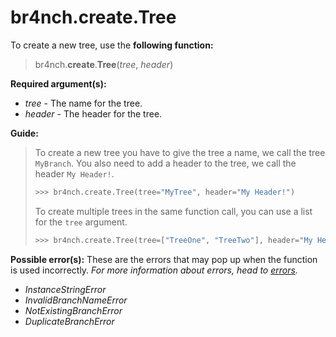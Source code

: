 # br4nch.create.Tree

To create a new tree, use the **following function:**

> br4nch.**create**.**Tree**(*tree*, *header*)

**Required argument(s):**

- *tree* - The name for the tree.
- *header* - The header for the tree.

**Guide:**

> To create a new tree you have to give the tree a name, we call the tree `MyBranch`. You also need to add a header to the tree, we call the header `My Header!`.
>
> ```python
> >>> br4nch.create.Tree(tree="MyTree", header="My Header!")
> ```
>
> To create multiple trees in the same function call, you can use a list for the `tree` argument.
>
> ```python
> >>> br4nch.create.Tree(tree=["TreeOne", "TreeTwo"], header="My Header!")
> ```

**Possible error(s):**
These are the errors that may pop up when the function is used incorrectly.
*For more information about errors, head to [errors](../../guides/errors.md).*

- *InstanceStringError*
- *InvalidBranchNameError*
- *NotExistingBranchError*
- *DuplicateBranchError*

